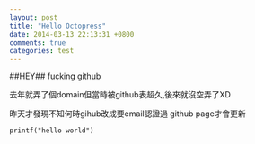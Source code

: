 ```yaml
---
layout: post
title: "Hello Octopress"
date: 2014-03-13 22:13:31 +0800
comments: true
categories: test
---
```

##HEY##
fucking github

去年就弄了個domain但當時被github表超久,後來就沒空弄了XD

昨天才發現不知何時gihub改成要email認證過 github page才會更新



```
printf("hello world")
```
